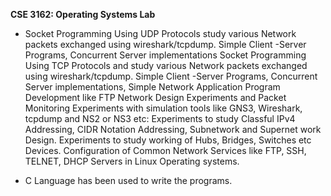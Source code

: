 **CSE 3162: Operating Systems Lab**

- Socket Programming Using UDP Protocols study various Network packets exchanged using wireshark/tcpdump. Simple Client -Server Programs, Concurrent Server implementations Socket Programming Using TCP Protocols and study various Network packets exchanged using wireshark/tcpdump. Simple Client -Server Programs, Concurrent Server implementations, Simple Network Application Program Development like FTP Network Design Experiments and Packet Monitoring Experiments with simulation tools like GNS3, Wireshark, tcpdump and NS2 or NS3 etc: Experiments to study Classful IPv4 Addressing, CIDR Notation Addressing, Subnetwork and Supernet work Design. Experiments to study working of Hubs, Bridges, Switches etc Devices. Configuration of Common Network Services like FTP, SSH, TELNET, DHCP Servers in Linux Operating systems.

- C Language has been used to write the programs.